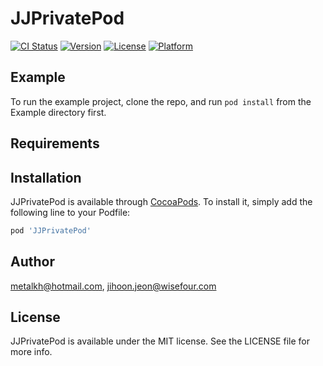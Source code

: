 # JJPrivatePod

[![CI Status](https://img.shields.io/travis/metalkh@hotmail.com/JJPrivatePod.svg?style=flat)](https://travis-ci.org/metalkh@hotmail.com/JJPrivatePod)
[![Version](https://img.shields.io/cocoapods/v/JJPrivatePod.svg?style=flat)](https://cocoapods.org/pods/JJPrivatePod)
[![License](https://img.shields.io/cocoapods/l/JJPrivatePod.svg?style=flat)](https://cocoapods.org/pods/JJPrivatePod)
[![Platform](https://img.shields.io/cocoapods/p/JJPrivatePod.svg?style=flat)](https://cocoapods.org/pods/JJPrivatePod)

## Example

To run the example project, clone the repo, and run `pod install` from the Example directory first.

## Requirements

## Installation

JJPrivatePod is available through [CocoaPods](https://cocoapods.org). To install
it, simply add the following line to your Podfile:

```ruby
pod 'JJPrivatePod'
```

## Author

metalkh@hotmail.com, jihoon.jeon@wisefour.com

## License

JJPrivatePod is available under the MIT license. See the LICENSE file for more info.
